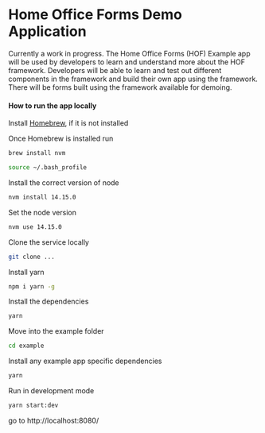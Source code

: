# Home Office Forms Demo Application

Currently a work in progress. The Home Office Forms (HOF) Example app will be used by developers to learn and understand more about the HOF framework. Developers will be able to learn and test out different components in the framework and build their own app using the framework. There will be forms built using the framework available for demoing.

#### How to run the app locally

Install [Homebrew](https://brew.sh/), if it is not installed

Once Homebrew is installed run

```bash
brew install nvm
```
```bash
source ~/.bash_profile
```

Install the correct version of node

```bash
nvm install 14.15.0
```

Set the node version

```bash
nvm use 14.15.0
```

Clone the service locally

```bash
git clone ...
```

Install yarn

```bash
npm i yarn -g
```

Install the dependencies

```bash
yarn
```

Move into the example folder

```bash
cd example
```

Install any example app specific dependencies

```bash
yarn
```

Run in development mode

```bash
yarn start:dev
```

go to http://localhost:8080/
